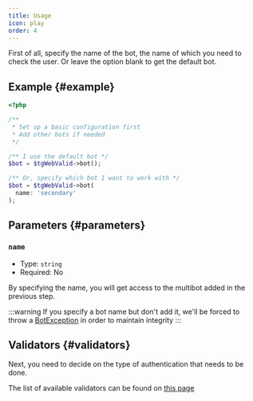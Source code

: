```yaml
---
title: Usage
icon: play
order: 4
---
```


First of all, specify the name of the bot, the name of which you need to check the user. Or leave the option blank to get the default bot.

## Example {#example}

```php
<?php

/**
 * Set up a basic configuration first
 * Add other bots if needed
 */

/** I use the default bot */
$bot = $tgWebValid->bot();

/** Or, specify which bot I want to work with */
$bot = $tgWebValid->bot(
  name: 'secondary'
);
```

## Parameters {#parameters}

### `name`
- Type: `string`
- Required: No

By specifying the name, you will get access to the multibot added in the previous step.

:::warning
If you specify a bot name but don't add it, we'll be forced to throw a [BotException](../exception/bot.md) in order to maintain integrity
:::

## Validators {#validators}
Next, you need to decide on the type of authentication that needs to be done.

The list of available validators can be found on [this page](../validator/)
